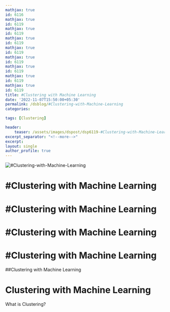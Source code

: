 ```yaml
---
mathjax: true
id: 6116
mathjax: true
id: 6119
mathjax: true
id: 6119
mathjax: true
id: 6119
mathjax: true
id: 6119
mathjax: true
id: 6119
mathjax: true
id: 6119
mathjax: true
id: 6119
mathjax: true
id: 6119
title: #Clustering with Machine Learning
date: '2022-11-07T15:50:00+05:30'
permalink: /dsblog/#Clustering-with-Machine-Learning
categories:

tags: [Clustering]

header:
    teaser: /assets/images/dspost/dsp6119-#Clustering-with-Machine-Learning.jpg
excerpt_separator: "<!--more-->"
excerpt:
layout: single
author_profile: true
---
```


![#Clustering-with-Machine-Learning](/assets/images/dspost/dsp6119-#Clustering-with-Machine-Learning.jpg)

# #Clustering with Machine Learning


# #Clustering with Machine Learning


# #Clustering with Machine Learning


# #Clustering with Machine Learning


##Clustering with Machine Learning


# Clustering with Machine Learning

What is Clustering?

